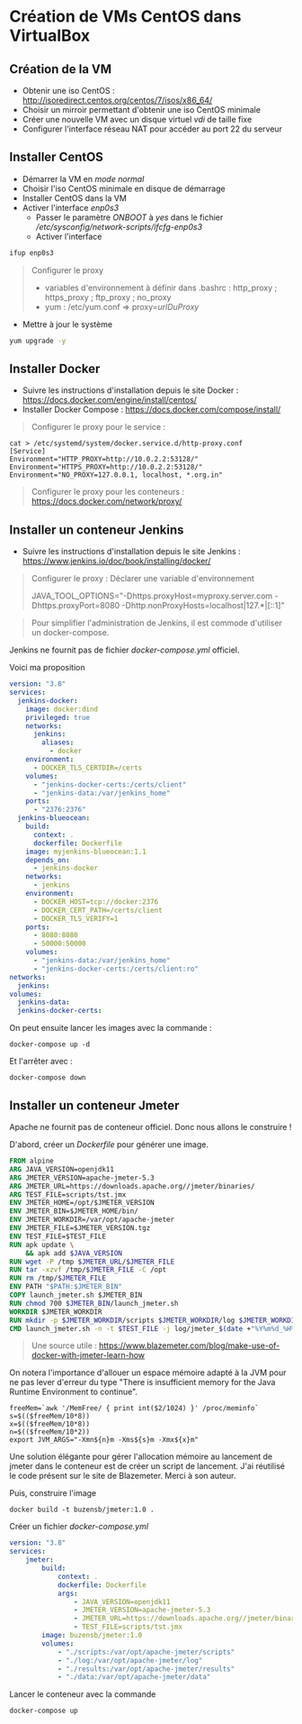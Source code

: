 # Création de VMs CentOS dans VirtualBox

## Création de la VM

* Obtenir une iso CentOS : http://isoredirect.centos.org/centos/7/isos/x86_64/
* Choisir un mirroir permettant d'obtenir une iso CentOS minimale
* Créer une nouvelle VM avec un disque virtuel _vdi_ de taille fixe
* Configurer l'interface réseau NAT pour accéder au port 22 du serveur

## Installer CentOS

* Démarrer la VM en _mode normal_
* Choisir l'iso CentOS minimale en disque de démarrage
* Installer CentOS dans la VM
* Activer l'interface _enp0s3_
    * Passer le paramètre _ONBOOT_ à _yes_ dans le fichier _/etc/sysconfig/network-scripts/ifcfg-enp0s3_
    * Activer l'interface

```bash
ifup enp0s3
```

> Configurer le proxy
> 
> * variables d'environnement à définir dans .bashrc : http_proxy ; https_proxy ; ftp_proxy ; no_proxy
> * yum : /etc/yum.conf => proxy=_urlDuProxy_

* Mettre à jour le système

```bash
yum upgrade -y
```

## Installer Docker

* Suivre les instructions d'installation depuis le site Docker : https://docs.docker.com/engine/install/centos/
* Installer Docker Compose : https://docs.docker.com/compose/install/

> Configurer le proxy pour le service : 
 
```
cat > /etc/systemd/system/docker.service.d/http-proxy.conf
[Service]
Environment="HTTP_PROXY=http://10.0.2.2:53128/"
Environment="HTTPS_PROXY=http://10.0.2.2:53128/"
Environment="NO_PROXY=127.0.0.1, localhost, *.org.in"
```

> Configurer le proxy pour les conteneurs : https://docs.docker.com/network/proxy/


## Installer un conteneur Jenkins

* Suivre les instructions d'installation depuis le site Jenkins : https://www.jenkins.io/doc/book/installing/docker/

> Configurer le proxy : Déclarer une variable d'environnement 
> 
> JAVA_TOOL_OPTIONS="-Dhttps.proxyHost=myproxy.server.com -Dhttps.proxyPort=8080 -Dhttp.nonProxyHosts=localhost|127.*|[::1]"

> Pour simplifier l'administration de Jenkins, il est commode d'utiliser un docker-compose.

Jenkins ne fournit pas de fichier _docker-compose.yml_ officiel.

Voici ma proposition

```yaml
version: "3.8"
services:
  jenkins-docker:
    image: docker:dind
    privileged: true
    networks:
      jenkins:
        aliases:
          - docker
    environment:
      - DOCKER_TLS_CERTDIR=/certs
    volumes:
      - "jenkins-docker-certs:/certs/client"
      - "jenkins-data:/var/jenkins_home"
    ports:
      - "2376:2376"
  jenkins-blueocean:
    build:
      context: .
      dockerfile: Dockerfile
    image: myjenkins-blueocean:1.1
    depends_on:
      - jenkins-docker
    networks:
      - jenkins
    environment:
      - DOCKER_HOST=tcp://docker:2376
      - DOCKER_CERT_PATH=/certs/client
      - DOCKER_TLS_VERIFY=1
    ports:
      - 8080:8080
      - 50000:50000
    volumes:
      - "jenkins-data:/var/jenkins_home"
      - "jenkins-docker-certs:/certs/client:ro"
networks:
  jenkins:
volumes:
  jenkins-data:
  jenkins-docker-certs:
```
 
On peut ensuite lancer les images avec la commande :
```shell script
docker-compose up -d
```

Et l'arrêter avec :
```shell script
docker-compose down
```

## Installer un conteneur Jmeter

Apache ne fournit pas de conteneur officiel.
Donc nous allons le construire !

D'abord, créer un _Dockerfile_ pour générer une image.

```Dockerfile
FROM alpine
ARG JAVA_VERSION=openjdk11
ARG JMETER_VERSION=apache-jmeter-5.3
ARG JMETER_URL=https://downloads.apache.org//jmeter/binaries/
ARG TEST_FILE=scripts/tst.jmx
ENV JMETER_HOME=/opt/$JMETER_VERSION
ENV JMETER_BIN=$JMETER_HOME/bin/
ENV JMETER_WORKDIR=/var/opt/apache-jmeter
ENV JMETER_FILE=$JMETER_VERSION.tgz
ENV TEST_FILE=$TEST_FILE
RUN apk update \
	&& apk add $JAVA_VERSION
RUN wget -P /tmp $JMETER_URL/$JMETER_FILE
RUN tar -xzvf /tmp/$JMETER_FILE -C /opt
RUN rm /tmp/$JMETER_FILE
ENV PATH "$PATH:$JMETER_BIN"
COPY launch_jmeter.sh $JMETER_BIN
RUN chmod 700 $JMETER_BIN/launch_jmeter.sh
WORKDIR $JMETER_WORKDIR
RUN mkdir -p $JMETER_WORKDIR/scripts $JMETER_WORKDIR/log $JMETER_WORKDIR/results $JMETER_WORKDIR/data $JMETER_WORKDIR/conf
CMD launch_jmeter.sh -n -t $TEST_FILE -j log/jmeter_$(date +"%Y%m%d_%H%M%S").log -l results/results_$(date +"%Y%m%d_%H%M%S").csv -o results/output_$(date +"%Y%m%d_%H%M%S")

```

> Une source utile : https://www.blazemeter.com/blog/make-use-of-docker-with-jmeter-learn-how

On notera l'importance d'allouer un espace mémoire adapté à la JVM pour ne pas lever d'erreur du type "There is insufficient memory for the Java Runtime Environment to continue".

```shell script
freeMem=`awk '/MemFree/ { print int($2/1024) }' /proc/meminfo`
s=$(($freeMem/10*8))
x=$(($freeMem/10*8))
n=$(($freeMem/10*2))
export JVM_ARGS="-Xmn${n}m -Xms${s}m -Xmx${x}m"
```

Une solution élégante pour gérer l'allocation mémoire au lancement de jmeter dans le conteneur est de créer un script de lancement.
J'ai réutilisé le code présent sur le site de Blazemeter.
Merci à son auteur.

Puis, construire l'image

```shell script
docker build -t buzensb/jmeter:1.0 .
```

Créer un fichier _docker-compose.yml_

```yaml
version: "3.8"
services:
    jmeter:
        build:
            context: .
            dockerfile: Dockerfile
            args:
                - JAVA_VERSION=openjdk11
                - JMETER_VERSION=apache-jmeter-5.3
                - JMETER_URL=https://downloads.apache.org//jmeter/binaries/
                - TEST_FILE=scripts/tst.jmx
        image: buzensb/jmeter:1.0
        volumes:
            - "./scripts:/var/opt/apache-jmeter/scripts"
            - "./log:/var/opt/apache-jmeter/log"
            - "./results:/var/opt/apache-jmeter/results"
            - "./data:/var/opt/apache-jmeter/data"

```

Lancer le conteneur avec la commande

```shell script
docker-compose up
```
